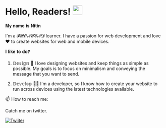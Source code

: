 # Hello, Readers! <img src="https://raw.githubusercontent.com/MartinHeinz/MartinHeinz/master/wave.gif" width="30px">
𝐌𝐲 𝐧𝐚𝐦𝐞 𝐢𝐬 𝐍𝐢𝐭𝐢𝐧

I'm a 𝓕𝓡𝓞𝓝𝓣𝓔𝓝𝓓 learner. I have a passion for web development and love❤️ to create websites for web and mobile devices.

𝐈 𝐥𝐢𝐤𝐞 𝐭𝐨 𝐝𝐨❓
1. 𝔻𝕖𝕤𝕚𝕘𝕟 🎨
I love designing websites and keep things as simple as possible. My goals is to focus on minimalism and conveying the message that you want to send.

2. 𝔻𝕖𝕧𝕖𝕝𝕠𝕡 👨‍💻
I'm a developer, so I know how to create your website to run across devices using the latest technologies available.

📫 How to reach me:

Catch me on twitter.


[![Twiiter](https://img.icons8.com/fluent/48/000000/twitter.png)](https://twitter.com/nitinmarale3640)



<!--
**nitinmarale/nitinmarale** is a ✨ _special_ ✨ repository because its `README.md` (this file) appears on your GitHub profile.

